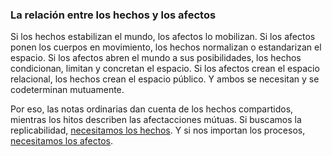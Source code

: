 ### **La relación entre los hechos y los afectos**

Si los hechos estabilizan el mundo, los afectos lo mobilizan. Si los afectos ponen los cuerpos en movimiento, los hechos normalizan o estandarizan el espacio. Si los afectos abren el mundo a sus posibilidades, los hechos condicionan, limitan y concretan el espacio. Si los afectos crean el espacio relacional, los hechos crean el espacio público. Y ambos se necesitan y se codeterminan mutuamente.

Por eso, las notas ordinarias dan cuenta de los hechos compartidos, mientras los hitos describen las afectacciones mútuas. Si buscamos la replicabilidad, [necesitamos los hechos](/manual-de-docart/aspectos-teoricos/importancia-de-los-hechos.md). Y si nos importan los procesos, [necesitamos los afectos](/manual-de-docart/aspectos-teoricos/importancia-de-los-afectos.md).

